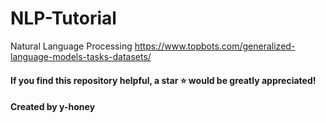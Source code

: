 # NLP-Tutorial
Natural Language Processing
https://www.topbots.com/generalized-language-models-tasks-datasets/

#### If you find this repository helpful, a star ⭐ would be greatly appreciated!
#### Created by y-honey
